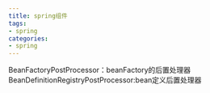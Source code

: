 ```yaml
---
title: spring组件
tags: 
- spring
categories:
- spring
---
```


BeanFactoryPostProcessor：beanFactory的后置处理器
BeanDefinitionRegistryPostProcessor:bean定义后置处理器